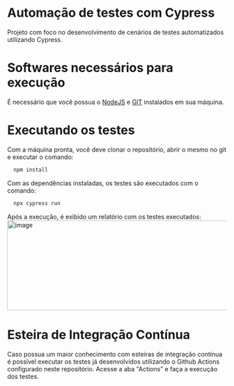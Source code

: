 # Automação de testes com Cypress
Projeto com foco no desenvolvimento de cenários de testes automatizados utilizando Cypress.

# Softwares necessários para execução
É necessário que você possua o [NodeJS](https://nodejs.org/en) e [GIT](https://git-scm.com/downloads) instalados em sua máquina.

# Executando os testes
Com a máquina pronta, você deve clonar o repositório, abrir o mesmo no git e executar o comando:
```bash
  npm install
```

Com as dependências instaladas, os testes são executados com o comando:
```bash
  npx cypress run
```

Após a execução, é exibido um relatório com os testes executados:
<img width="704" height="206" alt="image" src="https://github.com/user-attachments/assets/ca78c674-d7d4-43fd-a249-c0b025c51caa" />


# Esteira de Integração Contínua
Caso possua um maior conhecimento com esteiras de integração contínua é possível executar os testes já desenvolvidos utilizando o Github Actions configurado neste repositório. Acesse a aba "Actions" e faça a execução dos testes.
